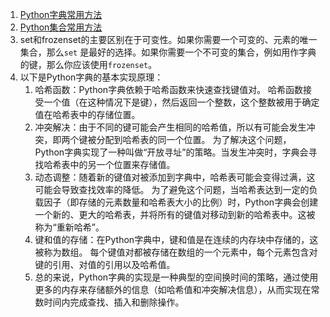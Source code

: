 1. [Python字典常用方法](https://www.programiz.com/python-programming/methods/dictionary)
2. [Python集合常用方法](https://www.programiz.com/python-programming/methods/set)
3. set和frozenset的主要区别在于可变性。如果你需要一个可变的、元素的唯一集合，那么`set`
   是最好的选择。如果你需要一个不可变的集合，例如用作字典的键，那么你应该使用`frozenset`。
4. 以下是Python字典的基本实现原理：
    1. 哈希函数：Python字典依赖于哈希函数来快速查找键值对。
       哈希函数接受一个值（在这种情况下是键），然后返回一个整数，这个整数被用于确定值在哈希表中的存储位置。
    2. 冲突解决：由于不同的键可能会产生相同的哈希值，所以有可能会发生冲突，即两个键被分配到哈希表的同一个位置。
       为了解决这个问题，Python字典实现了一种叫做“开放寻址”的策略。当发生冲突时，字典会寻找哈希表中的另一个位置来存储值。
    3. 动态调整：随着新的键值对被添加到字典中，哈希表可能会变得过满，这可能会导致查找效率的降低。
       为了避免这个问题，当哈希表达到一定的负载因子（即存储的元素数量和哈希表大小的比例）时，Python字典会创建一个新的、更大的哈希表，并将所有的键值对移动到新的哈希表中。这被称为“重新哈希”。
    4. 键和值的存储：在Python字典中，键和值是在连续的内存块中存储的，这被称为数组。
       每个键值对都被存储在数组的一个元素中，每个元素包含对键的引用、对值的引用以及哈希值。
    5. 总的来说，Python字典的实现是一种典型的空间换时间的策略，通过使用更多的内存来存储额外的信息（如哈希值和冲突解决信息），从而实现在常数时间内完成查找、插入和删除操作。
